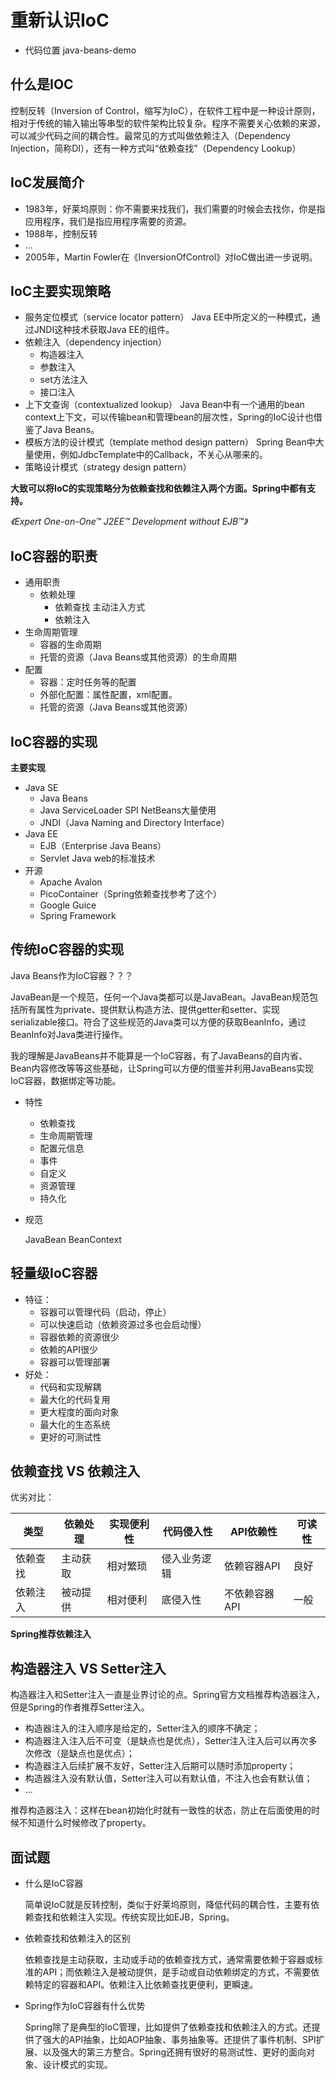 # 重新认识IoC

* 代码位置 java-beans-demo

## 什么是IOC

控制反转（Inversion of Control，缩写为IoC），在软件工程中是一种设计原则，相对于传统的输入输出等串型的软件架构比较复杂。程序不需要关心依赖的来源，可以减少代码之间的耦合性。最常见的方式叫做依赖注入（Dependency Injection，简称DI），还有一种方式叫“依赖查找”（Dependency Lookup）

## IoC发展简介

* 1983年，好莱坞原则：你不需要来找我们，我们需要的时候会去找你，你是指应用程序，我们是指应用程序需要的资源。
* 1988年，控制反转
* ...
* 2005年，Martin Fowler在《InversionOfControl》对IoC做出进一步说明。

## IoC主要实现策略

* 服务定位模式（service locator pattern）
    Java EE中所定义的一种模式，通过JNDI这种技术获取Java EE的组件。
* 依赖注入（dependency injection）
  * 构造器注入
  * 参数注入
  * set方法注入
  * 接口注入
* 上下文查询（contextualized lookup）
    Java Bean中有一个通用的bean context上下文，可以传输bean和管理bean的层次性，Spring的IoC设计也借鉴了Java Beans。
* 模板方法的设计模式（template method design pattern）
    Spring Bean中大量使用，例如JdbcTemplate中的Callback，不关心从哪来的。
* 策略设计模式（strategy design pattern）

**大致可以将IoC的实现策略分为依赖查找和依赖注入两个方面。Spring中都有支持。**

*《Expert One-on-One™ J2EE™ Development without EJB™》*

## IoC容器的职责

* 通用职责
  * 依赖处理
    * 依赖查找 主动注入方式
    * 依赖注入
* 生命周期管理
  * 容器的生命周期
  * 托管的资源（Java Beans或其他资源）的生命周期
* 配置
  * 容器：定时任务等的配置
  * 外部化配置：属性配置，xml配置。
  * 托管的资源（Java Beans或其他资源）

## IoC容器的实现

**主要实现**

* Java SE
  * Java Beans
  * Java ServiceLoader SPI NetBeans大量使用
  * JNDI（Java Naming and Directory Interface）
* Java EE
  * EJB（Enterprise Java Beans）
  * Servlet
    Java web的标准技术
* 开源
  * Apache Avalon
  * PicoContainer（Spring依赖查找参考了这个）
  * Google Guice
  * Spring Framework

## 传统IoC容器的实现

Java Beans作为IoC容器？？？

JavaBean是一个规范，任何一个Java类都可以是JavaBean。JavaBean规范包括所有属性为private、提供默认构造方法、提供getter和setter、实现serializable接口。符合了这些规范的Java类可以方便的获取BeanInfo，通过BeanInfo对Java类进行操作。

我的理解是JavaBeans并不能算是一个IoC容器，有了JavaBeans的自内省、Bean内容修改等等这些基础，让Spring可以方便的借鉴并利用JavaBeans实现IoC容器，数据绑定等功能。

* 特性
  * 依赖查找
  * 生命周期管理
  * 配置元信息
  * 事件
  * 自定义
  * 资源管理
  * 持久化

* 规范

  JavaBean
  BeanContext

## 轻量级IoC容器

* 特征：
  * 容器可以管理代码（启动，停止）
  * 可以快速启动（依赖资源过多也会启动慢）
  * 容器依赖的资源很少
  * 依赖的API很少
  * 容器可以管理部署
* 好处：
  * 代码和实现解耦
  * 最大化的代码复用
  * 更大程度的面向对象
  * 最大化的生态系统
  * 更好的可测试性

## 依赖查找 VS 依赖注入

优劣对比：

|类型|依赖处理|实现便利性|代码侵入性|API依赖性|可读性|
|---|-------|--------|---------|--------|-----|
|依赖查找|主动获取|相对繁琐|侵入业务逻辑|依赖容器API|良好|
|依赖注入|被动提供|相对便利|底侵入性|不依赖容器API|一般|

**Spring推荐依赖注入**

## 构造器注入 VS Setter注入

构造器注入和Setter注入一直是业界讨论的点。Spring官方文档推荐构造器注入，但是Spring的作者推荐Setter注入。

* 构造器注入的注入顺序是给定的，Setter注入的顺序不确定；
* 构造器注入注入后不可变（是缺点也是优点），Setter注入注入后可以再次多次修改（是缺点也是优点）；
* 构造器注入后续扩展不友好，Setter注入后期可以随时添加property；
* 构造器注入没有默认值，Setter注入可以有默认值，不注入也会有默认值；
* ...

推荐构造器注入：这样在bean初始化时就有一致性的状态，防止在后面使用的时候不知道什么时候修改了property。

## 面试题

* 什么是IoC容器

  简单说IoC就是反转控制，类似于好莱坞原则，降低代码的耦合性，主要有依赖查找和依赖注入实现。传统实现比如EJB，Spring。

* 依赖查找和依赖注入的区别

  依赖查找是主动获取，主动或手动的依赖查找方式，通常需要依赖于容器或标准的API；而依赖注入是被动提供，是手动或自动依赖绑定的方式，不需要依赖特定的容器和API。依赖注入比依赖查找更便利，更瞬速。

* Spring作为IoC容器有什么优势

  Spring除了是典型的IoC管理，比如提供了依赖查找和依赖注入的方式。还提供了强大的API抽象，比如AOP抽象、事务抽象等。还提供了事件机制、SPI扩展、以及强大的第三方整合。Spring还拥有很好的易测试性、更好的面向对象、设计模式的实现。
